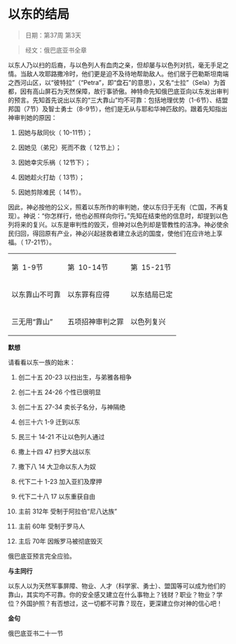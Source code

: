 # 以东的结局 

> 日期：第37周 第3天

> 经文：俄巴底亚书全章

以东人乃以扫的后裔，与以色列人有血肉之亲，但却屡与以色列对抗，毫无手足之情。当敌人攻耶路撒冷时，他们更是迫不及待地帮助敌人。他们居于巴勒斯坦南端之西河山区，以“彼特拉”（“Petra”，即“盘石”的意思），又名“士拉”（Sela）为首都，因有高山屏石为天然保障，故行事骄傲。神特命先知俄巴底亚向以东发出审判的预言。先知首先说出以东的“三大靠山”均不可靠：包括地理优势（1-6节）、结盟邦国（7节）及智士勇士（8-9节），他们是无从与耶和华神匹敌的。跟着先知指出神审判她的原因：

1. 因她与敌同伙（ 10-11节）；

2. 因她见（弟兄）死而不救（ 12节上）；

3. 因她幸灾乐祸（ 12节下）；

4. 因她趁火打劫（ 13节）；

5. 因她剪除难民（ 14节）。

因此，神必按他的公义，照着以东所作的审判她，使以东归于无有（亡国，不再复现）。神说：“你怎样行，他也必照样向你行。”先知在结束他的信息时，却提到以色列将来的复兴。以东是审判性的毁灭，但神对以色列却是管教性的洁净。神必使余民归回，得回原有产业，神必兴起拯救者建立永远的国度，使他们在应许地上享福。（ 17-21节）。

<table>
 <tbody>
  <tr>
   <td><p>第&nbsp;&nbsp;1-9节</p></td>
   <td><p>第&nbsp;&nbsp;10-14节</p></td>
   <td><p>第&nbsp;&nbsp;15-21节</p></td>
  </tr>
  <tr>
   <td><p>以东靠山不可靠</p></td>
   <td><p>以东罪有应得</p></td>
   <td><p>以东结局已定</p></td>
  </tr>
  <tr>
   <td><p>三无用“靠山”</p></td>
   <td><p>五项招神审判之罪</p></td>
   <td><p>以色列复兴</p></td>
  </tr>
 </tbody>
</table>

**默想**

请看看以东一族的始末：

1. 创二十五 20-23 以扫出生，与弟雅各相争

2. 创二十五 24-26 个性已很明显

3. 创二十五 27-34 卖长子名分，与神隔绝

4. 创三十六 1-9 迁到以东

5. 民三十 14-21 不让以色列人通过

6. 撒上十四 47 扫罗大战以东

7. 撒下八 14 大卫命以东人为奴

8. 代下二十 1-23 加入亚扪及摩押

9. 代下二十八 17 以东重获自由

10. 主前 312年 受制于阿拉伯“尼八达族”

11. 主前 60年 受制于罗马人

12. 主后 70年 因叛罗马被彻底毁灭

俄巴底亚预言完全应验。

**与主同行**

以东人以为天然军事屏障、物业、人才（科学家、勇士）、盟国等可以成为他们的靠山，其实均不可靠。你的安全感又建立在什么事物上？钱财？职业？物业？学位？外国护照？有否想过，这一切都不可靠？现在，更深建立你对神的信心吧！

**金句**

俄巴底亚书二十一节